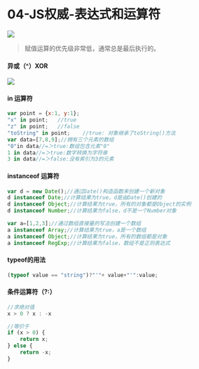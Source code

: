# 04-JS权威-表达式和运算符

![](https://ws1.sinaimg.cn/large/006tNc79gy1frdh4rza7dj30gd0m7di9.jpg)

> 赋值运算的优先级非常低，通常总是最后执行的。

#### 异或（^）XOR

![](https://ws2.sinaimg.cn/large/006tNc79gy1frdhb0diz1j30zk0k0n7b.jpg)

#### in 运算符

```javascript
var point = {x:1, y:1};
"x" in point;	//true
"z" in point;	//false
"toString" in point;	//true: 对象继承了toString()方法
var data=[7,8,9];//拥有三个元素的数组
"0"in data//=＞true:数组包含元素"0"
1 in data//=＞true:数字转换为字符串
3 in data//=＞false:没有索引为3的元素
```

#### instanceof 运算符

```javascript
var d = new Date();//通过Date()构造函数来创建一个新对象
d instanceof Date;//计算结果为true，d是由Date()创建的
d instanceof Object;//计算结果为true，所有的对象都是Object的实例
d instanceof Number;//计算结果为false，d不是一个Number对象

var a=[1,2,3];//通过数组直接量的写法创建一个数组
a instanceof Array;//计算结果为true，a是一个数组
a instanceof Object;//计算结果为true，所有的数组都是对象
a instanceof RegExp;//计算结果为false，数组不是正则表达式
```

#### typeof的用法

```javascript
(typeof value == "string")?"'"+ value+"'":value;
```

#### 条件运算符（?:）

```js
//求绝对值
x > 0 ? x : -x

//等价于
if (x > 0) {
    return x;
} else {
    return -x;
}
```



